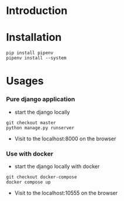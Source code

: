 # Introduction
# Installation
```
pip install pipenv
pipenv install --system
```

# Usages
### Pure django application
* start the django locally
```
git checkout master
python manage.py runserver
```
* Visit to the localhost:8000 on the browser

### Use with docker
* start the django locally with docker
```
git checkout docker-compose
docker compose up
```
* Visit to the localhost:10555 on the browser


